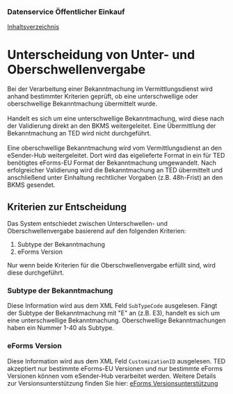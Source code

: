 ### Datenservice Öffentlicher Einkauf
[Inhaltsverzeichnis](/documentation/documentation.md)
<br>

# Unterscheidung von Unter- und Oberschwellenvergabe

Bei der Verarbeitung einer Bekanntmachung im Vermittlungsdienst wird anhand bestimmter Kriterien geprüft, ob eine unterschwellige oder oberschwellige Bekanntmachung übermittelt wurde.
<br><br>
Handelt es sich um eine unterschwellige Bekanntmachung, wird diese nach der Validierung direkt an den BKMS weitergeleitet. Eine Übermittlung der Bekanntmachung an TED wird nicht durchgeführt. 
<br><br>
Eine oberschwellige Bekanntmachung wird vom Vermittlungsdienst an den eSender-Hub weitergeleitet. Dort wird das eigelieferte Format in ein für TED benötigtes eForms-EU Format der Bekanntmachung umgewandelt. Nach erfolgreicher Validierung wird die Bekanntmachung an TED übermittelt und anschließend unter Einhaltung rechtlicher Vorgaben (z.B. 48h-Frist) an den BKMS gesendet. 
<br>

## Kriterien zur Entscheidung
Das System entschiedet zwischen Unterschwellen- und Oberschwellenvergabe basierend auf den folgenden Kriterien:
1. Subtype der Bekanntmachung
2. eForms Version

Nur wenn beide Kriterien für die Oberschwellenvergabe erfüllt sind, wird diese durchgeführt.
<br>

### Subtype der Bekanntmachung
Diese Information wird aus dem XML Feld `SubTypeCode` ausgelesen. Fängt der Subtype der Bekanntmachung mit "E" an (z.B. E3), handelt es sich um eine unterschwellige Bekanntmachung. Oberschwellige Bekanntmachungen haben ein Nummer 1-40 als Subtype.
<br>

### eForms Version
Diese Information wird aus dem XML Feld `CustomizationID` ausgelesen. TED akzeptiert nur bestimmte eForms-EU Versionen und nur bestimmte eForms Versionen können vom eSender-Hub verarbeitet werden.
Weitere Details zur Versionsunterstützung finden Sie hier: [eForms Versionsunterstützung](/documentation/eForms_support.md)